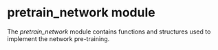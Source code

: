 # pretrain\_network module

The *pretrain_network* module contains functions and structures used to
implement the network pre-training.
